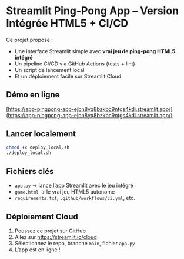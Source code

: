 
# Streamlit Ping-Pong App – Version Intégrée HTML5 + CI/CD

Ce projet propose :
- Une interface Streamlit simple avec **vrai jeu de ping-pong HTML5 intégré**
- Un pipeline CI/CD via GitHub Actions (tests + lint)
- Un script de lancement local
- Et un déploiement facile sur Streamlit Cloud

## Démo en ligne

[https://app-pingpong-app-ejbn8yq8bzkbc9ntgs4kdi.streamlit.app/](https://app-pingpong-app-ejbn8yq8bzkbc9ntgs4kdi.streamlit.app/)

## Lancer localement

```bash
chmod +x deploy_local.sh
./deploy_local.sh
```

## Fichiers clés

- `app.py` → lance l’app Streamlit avec le jeu intégré
- `game.html` → le vrai jeu HTML5 autonome
- `requirements.txt`, `.github/workflows/ci.yml`, etc.

## Déploiement Cloud

1. Poussez ce projet sur GitHub
2. Allez sur https://streamlit.io/cloud
3. Sélectionnez le repo, branche `main`, fichier `app.py`
4. L’app est en ligne !
